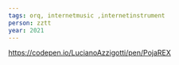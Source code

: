 ```yaml
---
tags: orq, internetmusic ,internetinstrument
person: zztt
year: 2021
---
```




https://codepen.io/LucianoAzzigotti/pen/PojaREX